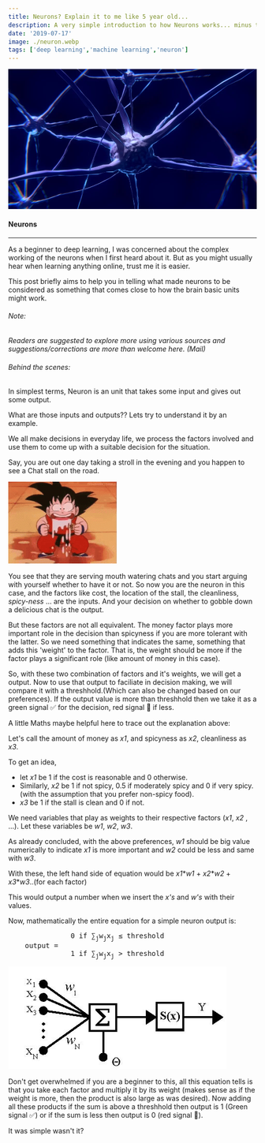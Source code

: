 ```yaml
---
title: Neurons? Explain it to me like 5 year old...
description: A very simple introduction to how Neurons works... minus the complex math!!
date: '2019-07-17'
image: ./neuron.webp
tags: ['deep learning','machine learning','neuron']
---
```

![](./neuron.webp)

#### Neurons 
---
As a beginner to deep learning, I was concerned about the complex working of the neurons when I first heard about it. But as you might usually hear when learning anything online, trust me it is easier. 

This post briefly aims to help you in telling what made neurons to be considered as something that comes close to how the brain basic units might work. 

###### _Note:_ 
 _Readers are suggested to explore more using various sources and suggestions/corrections are more than welcome here. (Mail)_

###### Behind the scenes:
In simplest terms, Neuron is an unit that takes some input and gives out some output.

What are those inputs and outputs?? 
Lets try to understand it by an example.

We all make decisions in everyday life, we process the factors involved and use them to come up with a suitable decision for the situation.

Say, you are out one day taking a stroll in the evening and you happen to see a Chat stall on the road. 

![](mouthwatering.gif)

You see that they are serving mouth watering chats and you start arguing with yourself whether to have it or not. So now you are the neuron in this case, and the factors like cost, the location of the stall, the cleanliness, _spicy-ness_ ... are the inputs. And your decision on whether to gobble down a delicious chat is the output.

But these factors are not all equivalent. The money factor plays more important role in the decision than spicyness if you are more tolerant with the latter. So we need something that indicates the same, something that adds this 'weight' to the factor. That is, the weight should be more if the factor plays a significant role (like amount of money in this case).

So, with these two combination of factors and it's weights, we will get a output. Now to use that output to faciliate in decision making, we will compare it with a threshhold.(Which can also be changed based on our preferences). If the output value is more than threshhold then we take it as a green signal ✅ for the decision, red signal 🔴 if less.

A little Maths maybe helpful here to trace out the explanation above:

Let's call the amount of money as _x1_, and spicyness as _x2_, cleanliness as _x3_.

To get an idea,
* let _x1_ be 1 if the cost is reasonable and 0 otherwise.
* Similarly, _x2_ be 1 if not spicy, 0.5 if moderately spicy and 0 if very spicy. (with the assumption that you prefer non-spicy food).
* _x3_ be 1 if the stall is clean and 0 if not.

 We need variables that play as weights to their respective factors (_x1_, _x2_ , ...). Let these variables be _w1_, _w2_, _w3_.

As already concluded, with the above preferences, _w1_ should be big value numerically to indicate _x1_ is more important and _w2_ could be less and same with _w3_. 

With these, the left hand side of equation would be _x1_\*_w1_ + _x2_\*_w2_ + _x3_\*_w3_..(for each factor)

This would output a number when we insert the _x's_ and _w's_ with their values.


Now, mathematically the entire equation for a simple neuron output is:

<pre>
               0 if ∑<sub>j</sub>w<sub>j</sub>x<sub>j</sub> ≤ threshold
    output =
               1 if ∑<sub>j</sub>w<sub>j</sub>x<sub>j</sub> > threshold 
</pre>

![](./neural-neuron.jpg)

Don't get overwhelmed if you are a beginner to this, all this equation tells is that you take each factor and multiply it by its weight (makes sense as if the weight is more, then the product is also large as was desired). Now adding all these products if the sum is above a threshhold then output is 1 (Green signal ✅) or if the sum is less then output is 0 (red signal 🔴).

It was simple wasn't it?



